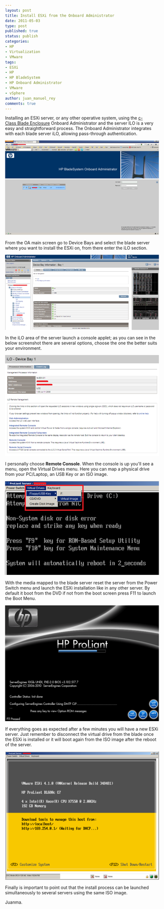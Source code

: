 ```yaml
---
layout: post
title: Install ESXi from the Onboard Administrator
date: 2011-05-03
type: post
published: true
status: publish
categories:
- HP
- Virtualization
- VMware
tags:
- ESXi
- HP
- HP BladeSystem
- HP Onboard Administrator
- VMware
- vSphere
author: juan_manuel_rey
comments: true
---
```


Installing an ESXi server, or any other operative system, using the [c-Class Blade Enclosure](http://h18004.www1.hp.com/products/blades/components/enclosures/c-class/index.html) Onboard Administrator and the server ILO is a very easy and straightforward process. The Onboard Administrator integrates with each blade server iLO, allowing pass-through authentication.

[![](/images/oa.png "Onboard Administrator")]({{site.url}}/images/oa.png)

From the OA main screen go to Device Bays and select the blade server where you want to install the ESXi on, from there enter the iLO section.

[![](/images/device_bay1.png "Device Bay selection")]({{site.url}}/images/device_bay1.png)

In the iLO area of the server launch a console applet; as you can see in the below screenshot there are several options, choose the one the better suits your environment.

[![](/images/ilo.png "iLO applets")]({{site.url}}/images/ilo.png)

I personally choose **Remote Console**. When the console is up you'll see a menu, open the Virtual Drives menu. Here you can map a physical drive from your PC/Laptop, an USB Key or an ISO image.

[![](/images/virtual_device.png "Virtual Devices")]({{site.url}}/images/virtual_device.png)

With the media mapped to the blade server reset the server from the Power Switch menu and launch the ESXi installation like in any other server. By default it boot from the DVD if not from the boot screen press F11 to launch the Boot Menu.

[![](/images/boot_screen.png "Proliant boot screen")]({{site.url}}/images/boot_screen.png)

If everything goes as expected after a few minutes you will have a new ESXi server. Just remember to disconnect the virtual drive from the blade once the ESXi is installed or it will boot again from the ISO image after the reboot of the server.

[![](/images/esxi.png "ESXi")]({{site.url}}/images/esxi.png)

Finally is important to point out that the install process can be launched simultaneously to several servers using the same ISO image.

Juanma.
